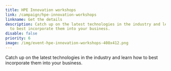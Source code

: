 ```yaml
---
title: HPE Innovation workshops
link: /campaign/hpe-innovation-workshops
linkname: Get the details
description: Catch up on the latest technologies in the industry and learn how
  to best incorporate them into your business.
disable: false
priority: 6
image: /img/event-hpe-innovation-workshops-408x412.png
---
```

Catch up on the latest technologies in the industry and learn how to best incorporate them into your business.
